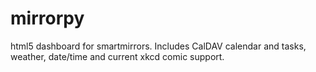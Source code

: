 # mirrorpy
html5 dashboard for smartmirrors. Includes CalDAV calendar and tasks, weather, date/time and current xkcd comic support.
